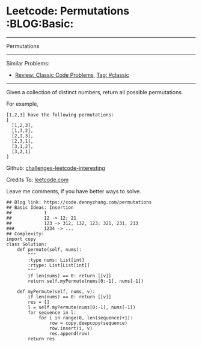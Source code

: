 # Leetcode: Permutations     :BLOG:Basic:


---

Permutations  

---

Similar Problems:  
-   [Review: Classic Code Problems](https://code.dennyzhang.com/review-classic), [Tag: #classic](https://code.dennyzhang.com/tag/classic)

---

Given a collection of distinct numbers, return all possible permutations.  

For example,  

    [1,2,3] have the following permutations:
    [
      [1,2,3],
      [1,3,2],
      [2,1,3],
      [2,3,1],
      [3,1,2],
      [3,2,1]
    ]

Github: [challenges-leetcode-interesting](https://github.com/DennyZhang/challenges-leetcode-interesting/tree/master/permutations)  

Credits To: [leetcode.com](https://leetcode.com/problems/permutations/description/)  

Leave me comments, if you have better ways to solve.  

    ## Blog link: https://code.dennyzhang.com/permutations
    ## Basic Ideas: Insertion
    ##            1
    ##            12 -> 12; 21
    ##            123 -> 312, 132, 123; 321, 231, 213
    ###           1234 -> ...
    ## Complexity:
    import copy
    class Solution:
        def permute(self, nums):
            """
            :type nums: List[int]
            :rtype: List[List[int]]
            """
            if len(nums) == 0: return [[v]]
            return self.myPermute(nums[0:-1], nums[-1])
    
        def myPermute(self, nums, v):
            if len(nums) == 0: return [[v]]
            res = []
            l = self.myPermute(nums[0:-1], nums[-1])
            for sequence in l:
                for i in range(0, len(sequence)+1):
                    row = copy.deepcopy(sequence)
                    row.insert(i, v)
                    res.append(row)
            return res